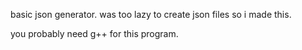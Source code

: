 basic json generator. was too lazy to create json files so i made this.

you probably need g++ for this program.
